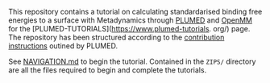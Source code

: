 This repository contains a tutorial on calculating standardarised binding free energies to a surface with Metadynamics through [PLUMED](https://www.plumed.org/) and [OpenMM](https://openmm.org/) for the [PLUMED-TUTORIALS](https://www.plumed-tutorials. org/) page. The repository has been structured according to the [contribution instructions](https://www.plumed-tutorials.org/contribute.html) outined by PLUMED. 

See [NAVIGATION.md](NAVIGATION.md) to begin the tutorial. Contained in the `ZIPS/` directory are all the files required to begin and complete the tutorials.